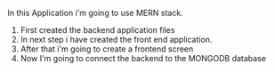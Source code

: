 In this Application i'm going to use MERN stack.

1. First created the backend application files
2. In next step i have created the front end application.
3. After that i'm going to create a frontend screen
4. Now I'm going to connect the backend to the MONGODB database
